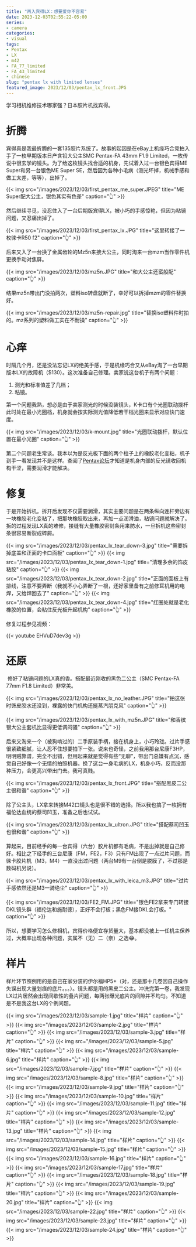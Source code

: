 ```yaml
---
title: "再入宾得LX：想要爱你不容易"
date: 2023-12-03T02:55:22-05:00
series:
- camera
categories:
- visual
tags:
- Pentax
- LX
- m42
- FA_77_limited
- FA_43_limited
- chinese
slug: "pentax lx with limited lenses"
featured_image: 2023/12/03/pentax_lx_front.JPG
---
```


学习相机维修技术哪家强？日本胶片机找宾得。
<!--more-->

# 折腾

宾得真是我最折腾的一套135胶片系统了。故事的起因是在eBay上机缘巧合竞拍入手了一枚早期版本日产含铅大公主SMC Pentax-FA 43mm F1.9 Limited，一枚传说中很玄学的镜头。为了给这枚镜头找合适的机身，先试着入过一台银色宾得ME Super和另一台银色ME Super SE，然后因为各种小毛病（测光坏掉，机械手感和做工太差，等等），出掉了。

{{< img src="/images/2023/12/03/first_pentax_me_super.JPEG" title="ME Super配大公主，银色其实有色差" caption="👆" >}}

然后继续寻觅，没忍住入了一台后期版宾得LX，被小巧的手感惊艳，但因为粘镜问题，又忍痛出掉了。

{{< img src="/images/2023/12/03/first_pentax_lx.JPG" title="这里转接了一枚徕卡R50 f2" caption="👆" >}}

后来又入了一台换了金属齿轮的Mz5n来接大公主，同时淘来一台mzm当作零件机更换手动对焦屏。

{{< img src="/images/2023/12/03/mz5n.JPG" title="和大公主还蛮般配" caption="👆" >}}

结果mz5n带出门没拍两次，塑料iso转盘就断了，幸好可以拆掉mzm的零件替换好。

{{< img src="/images/2023/12/03/mz5n-repair.jpg" title="替换iso塑料件时拍的。mz系列的塑料做工实在不耐操" caption="👆" >}}

# 心痒

时隔几个月，还是没法忘记LX的绝美手感，于是机缘巧合又从eBay淘了一台早期版本LX的故障机（$130）。这次准备自己修理。卖家说这台机子有两个问题：

1. 测光和标准值差了几档；
2. 粘镜。

第一个问题我熟，想必是由于卖家测光的时候没装镜头，K卡口有个光圈联动拨杆此时处在最小光圈档，机身就会按实际测光值降低若干档光圈来显示对应快门速度。

{{< img src="/images/2023/12/03/k-mount.jpg" title="光圈联动拨杆，默认位置在最小光圈" caption="👆" >}}

第二个问题老生常谈。我本以为是反光板下面的两个柱子上的橡胶老化变粘，机子到手一看发现并不是这样。查阅了[Pentax论坛](https://www.pentaxforums.com/forums/8-film-slrs-compact-film-cameras/383378-slooooooooooowww-mirror-pentax-lx.html)才知道是机身内部的反光镜收回机构干涩，需要润滑才能解决。

# 修复

于是开始拆机。拆开后发现不仅需要润滑，其实主要问题是在两条纵向连杆旁边有一块橡胶老化变粘了，把那块橡胶取出来，再加一点润滑油，粘镜问题就解决了。拆的过程发现LX真的难修，接缝有大量橡胶密封条用来防水，一旦拆机这些密封条很容易断裂成碎屑。

{{< img src="/images/2023/12/03/pentax_lx_tear_down-3.jpg" title="需要拆掉底盖和正面的卡口面板" caption="👆" >}}
{{< img src="/images/2023/12/03/pentax_lx_tear_down-1.jpg" title="清理多余的饰皮粘胶" caption="👆" >}}
{{< img src="/images/2023/12/03/pentax_lx_tear_down-2.jpg" title="正面的面板上有排线，注意不要弄断（我就不小心弄断了一根，还好家里备有之前修耳机用的电焊，又给焊回去了" caption="👆" >}}
{{< img src="/images/2023/12/03/pentax_lx_tear_down-4.jpg" title="红圈处就是老化橡胶的位置，会粘住反光板升起机构" caption="👆" >}}

修复过程参见视频：

{{< youtube EHVuD7dev3g >}}

# 还原
​
修好了粘镜问题的LX真的香。搭配最近刚收的黑色二公主（SMC Pentax-FA 77mm F1.8 Limited）非常美。

{{< img src="/images/2023/12/03/pentax_lx_no_leather.JPG" title="拍这张时饰皮胶水还没到，裸露的快门机构还挺蒸汽朋克风" caption="👆" >}}

{{< img src="/images/2023/12/03/pentax_lx_with_mz5n.JPG" title="和香槟银大公主套机比显得更低调闷骚" caption="👆" >}}

后来又淘来一个（被狗啃过的）二手原装手柄，接在机身上，小巧玲珑。过片手感很紧致细腻，让人忍不住想要拍下一张。说来也奇怪，之前我用那台尼康F3HP，明明贼靠谱，完全不出错，但用起来就是觉得有些“无聊”，带出门总嫌有点沉，感觉自己好像一个无情的拍照机器。换了这台一身毛病的LX，机身小巧，反而没那种压力，会更高兴带出门去。我可真贱。

{{< img src="/images/2023/12/03/pentax_lx_front.JPG" title="搭配黑皮二公主很和谐" caption="👆" >}}

除了公主头，LX拿来转接M42口镜头也是很不错的选择。所以我也搞了一枚拥有福伦达血统的蔡司凹玉，准备之后也试试。

{{< img src="/images/2023/12/03/pentax_lx_ultron.JPG" title="搭配蔡司凹玉也很和谐" caption="👆" >}}

算起来，目前经手的每一台宾得（六台）胶片机都有毛病，不是出掉就是自己修好。相比之下经手的三台尼康（FM，FE2，F3）只有FM出现了一点过片问题，而徕卡胶片机（M3，M4）一直没出过问题（两台M9有一台倒是脱膜了，不过那是数码机另说）。

{{< img src="/images/2023/12/03/pentax_lx_with_leica_m3.JPG" title="过片手感依然还是M3一骑绝尘" caption="👆" >}}

{{< img src="/images/2023/12/03/FE2_FM.JPG" title="银色FE2拿来专门转接DKL镜头群（福伦达和施耐德），正好不会打板；黑色FM接DKL会打板。" caption="👆" >}}

所以，想要学习怎么修相机，宾得价格便宜存货量大，基本都没被上一任机主保养过，大概率出现各种问题，实属不（无）二（奈）之选😂。

# 样片

样片环节照例用的是自己在家分装的伊尔福HP5+（对，还是那十几卷因自己操作失误出现大量划痕的底片。。。）。镜头都是用的黑皮二公主。冲洗完第一卷，我发现LX过片居然会出现间歇性的叠片问题，每两张曝光底片的间隙并不均匀。不知道是不是我这台LX的个例问题。

{{< img src="/images/2023/12/03/sample-1.jpg" title="样片" caption="👆" >}}
{{< img src="/images/2023/12/03/sample-2.jpg" title="样片" caption="👆" >}}
{{< img src="/images/2023/12/03/sample-3.jpg" title="样片" caption="👆" >}}
{{< img src="/images/2023/12/03/sample-5.jpg" title="样片" caption="👆" >}}
{{< img src="/images/2023/12/03/sample-6.jpg" title="样片" caption="👆" >}}
{{< img src="/images/2023/12/03/sample-7.jpg" title="样片" caption="👆" >}}
{{< img src="/images/2023/12/03/sample-8.jpg" title="样片" caption="👆" >}}
{{< img src="/images/2023/12/03/sample-9.jpg" title="样片" caption="👆" >}}
{{< img src="/images/2023/12/03/sample-10.jpg" title="样片" caption="👆" >}}
{{< img src="/images/2023/12/03/sample-11.jpg" title="样片" caption="👆" >}}
{{< img src="/images/2023/12/03/sample-12.jpg" title="样片" caption="👆" >}}
{{< img src="/images/2023/12/03/sample-13.jpg" title="样片" caption="👆" >}}
{{< img src="/images/2023/12/03/sample-14.jpg" title="样片" caption="👆" >}}
{{< img src="/images/2023/12/03/sample-15.jpg" title="样片" caption="👆" >}}
{{< img src="/images/2023/12/03/sample-16.jpg" title="样片" caption="👆" >}}
{{< img src="/images/2023/12/03/sample-17.jpg" title="样片" caption="👆" >}}
{{< img src="/images/2023/12/03/sample-18.jpg" title="样片" caption="👆" >}}
{{< img src="/images/2023/12/03/sample-19.jpg" title="样片" caption="👆" >}}
{{< img src="/images/2023/12/03/sample-20.jpg" title="样片" caption="👆" >}}
{{< img src="/images/2023/12/03/sample-22.jpg" title="样片" caption="👆" >}}
{{< img src="/images/2023/12/03/sample-23.jpg" title="样片" caption="👆" >}}
{{< img src="/images/2023/12/03/sample-24.jpg" title="样片" caption="👆" >}}